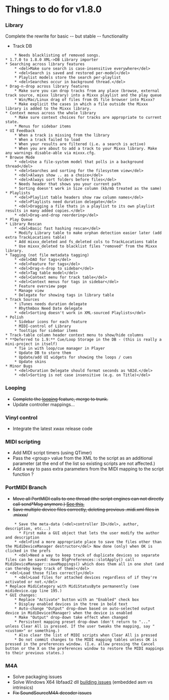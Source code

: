 # Things to do for v1.8.0

### Library

Complete the rewrite for basic -- but stable -- functionality

  - Track DB

<!-- end list -->

``` 
    * Needs blacklisting of removed songs.
* 1.7.0 to 1.8.0 XML->DB Library importer
* Searching across library features
    * <del>Make sure search is case-insensitive everywhere</del>
    * <del>Search is saved and restored per-model</del>
    * Playlist models store the search per-playlist
    * <del>Searches occur in background thread.</del>
* Drag-n-drop across library features
    * Make sure you can drop tracks from any place (browse, external track source, mixxx library) into a Mixxx playlist and the play queue
    * Win/Mac/Linux drag of files from OS file browser into Mixxx?
    * Make explicit the cases in which a file outside the Mixxx library is added to the Mixxx library.
* Context menus across the whole library 
    * Make sure context choices for tracks are appropriate to current state.
    * Menus for sidebar items
* UI Feedback  
    * When a track is missing from the library
    * When a track failed to load
    * When your results are filtered (i.e. a search is active) 
    * When you are about to add a track to your Mixxx library. Make any warnings disable-able via mixxx.cfg.
* Browse Mode
    * <del>Use a file-system model that polls in a background thread</del>
    * <del>Searches and sorting for the filesystem view</del>
    * <del>Always show .. as a choice</del>
    * <del>Always sort folders before files</del>
    * Needs header that shows you your current path
    * Sorting doesn't work in Size column (kb/mb treated as the same)
* Playlists 
    * <del>Playlist table headers show raw column names</del>
    * <del>Playlists need duration delegate</del>
    * <del>Dragging a file thats in a playlist to its own playlist results in many added copies.</del>
    * <del>Drag-and-drop reordering</del>    
* Play Queue 
* Library Rescan
    * <del>Basic fast hashing rescan</del>
    * Modify Library table to make orphan detection easier later (add extra TrackLocations table)
    * Add mixxx_deleted and fs_deleted cols to TrackLocations table
    * Use mixxx_deleted to blacklist files "removed" from the Mixxx library.
* Tagging (not file metadata tagging)
    * <del>DAO for tags</del>
    * <del>Feature for tags</del>
    * <del>Drag-n-drop to sidebar</del>
    * <del>Tag table model</del>
    * <del>Context menu for track table</del>
    * <del>Context menus for tags in sidebar</del>
    * Feature overview page
    * Manage view 
    * Delegate for showing tags in library table
* Track Sources
    * iTunes needs duration delegate
    * Rhythmbox Need Date delegate
    * <del>Sorting doesn't work in XML-sourced Playlists</del>
* Polish
    * Sidebar icons for each feature
    * MIDI-control of Library
    * Tooltips for sidebar items
* Track-table column header context menu to show/hide columns
* **Deferred to 1.9:** Cue/Loop Storage in the DB - (this is really a mini-project in itself) 
    * Tie in with loop/cue manager in Player
    * Update DB to store them
    * Update/add UI widgets for showing the loops / cues
    * Update skins
* Minor Bugs
    * <del>Duration Delegate should format seconds as %02d.</del> 
    * <del>Sorting is not case insensitive (e.g. on Title)</del>
```

### Looping

  - ~~Complete the [looping](looping) feature, merge to trunk.~~
  - Update controller mappings...

### Vinyl control

  - Integrate the latest xwax release code

### MIDI scripting

  - Add MIDI script timers (using QTimer)
  - Pass the \<group\> value from the XML to the script as an additional
    parameter (at the end of the list so existing scripts are not
    affected.)
  - Add a way to pass extra parameters from the MIDI mapping to the
    script function ?

### PortMIDI Branch

  - ~~Move all PortMIDI calls to one thread (the script engines can not
    directly call send\*Msg anymore.) [See
    this.](http://lists.create.ucsb.edu/pipermail/media_api/2005-September/000422.html)~~
  - ~~Save multiple device files correctly, deleting previous .midi.xml
    files in .mixxx/~~ 

<!-- end list -->

``` 
    * Save the meta-data (<del>controller ID</del>, author, description, etc...)
      * First make a GUI object that lets the user modify the author and description
    * <del>Find a more appropriate place to save the files other than the MidiDeviceManager destructor</del> Now done (only) when OK is clicked in the prefs
    * <del>Need a way to keep track of duplicate devices so separate files can be saved: Have DlgPreferences::slotApply() call MidiDeviceManager::saveMappings() which does them all in one shot (and can thereby keep track of them)</del>
* <del>Load those files correctly</del>
    * <del>Load files for attached devices regardless of if they're activated or not.</del>
* Replace MidiCategory with MidiStatusByte permanently (see mididevice.cpp line 195.)
* GUI changes:
    * Replace "Activate" button with an "Enabled" check box
    * Display enabled devices in the tree in bold text
    * Auto-change "Output" drop-down based on auto-selected output device in MidiDevice(Manager) when the device is enabled
    * Make "Output" drop-down take effect when changed
    * Persistent mapping preset drop-down (don't return to "..." unless Clear All is pressed. If the user tweaks the mapping, say "<custom>" or something.)
    * Also clear the list of MIDI scripts when Clear All is pressed
    * Do not commit changes to the MIDI mapping tables unless OK is pressed in the preferences window. (I.e. allow pressing the Cancel button or the X on the preferences window to restore the MIDI mappings to their previous states.)
```

### M4A

  - Solve packaging issues 
  - Solve Windows X64 libfaad2 dll [building
    issues](build_windows_dependencies#libfaad2) (embedded asm vs
    intrinsics)
  - ~~Fix SoundSourceM4A decoder issues~~
